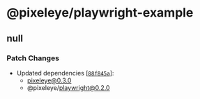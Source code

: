 # @pixeleye/playwright-example

## null

### Patch Changes

- Updated dependencies [[`88f845a`](https://github.com/pixeleye-io/pixeleye/commit/88f845ab67a84a5fa9f1920a5b9d706133158a9f)]:
  - pixeleye@0.3.0
  - @pixeleye/playwright@0.2.0

